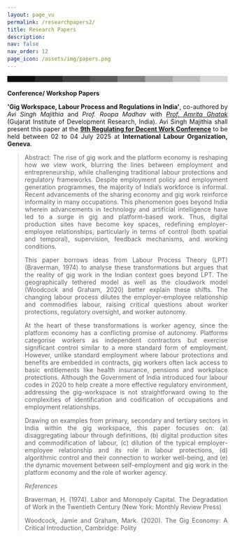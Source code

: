 ```yaml
---
layout: page_vu
permalink: /researchpapers2/
title: Research Papers
description:
nav: false
nav_order: 12
page_icon: /assets/img/papers.png
---
```

<html>
<img align="left" src="/assets/img/topbar_space_grey.png" alt="side" width="975"/><br>
<p>
</p>
</html>
<html>
<p>
</p>
</html>

**Conference/ Workshop Papers** 

<p style="text-align: justify;">
<b>'Gig Workspace, Labour Process and Regulations in India'</b>, co-authored by <i>Avi Singh Majithia</i> and <i>Prof. Roopa Madhav</i> with <a href="https://gidr.ac.in/faculty/22"><i>Prof. Amrita Ghatak</i></a> (Gujarat Institute of Development Research, India). Avi Singh Majithia shall present this paper at the <strong><a href="https://www.conftool.org/rdw2025/index.php?page=browseSessions&path=adminSessions&mode=list&presentations=show">9th Regulating for Decent Work Conference</a></strong> to be held between 02 to 04 July 2025 at <strong>International Labour Organization, Geneva</strong>.
</p>

> <p style="text-align: justify;">
> Abstract: The rise of gig work and the platform economy is reshaping how we view work, blurring the lines between employment and entrepreneurship, while challenging traditional labour protections and regulatory frameworks. Despite employment policy and employment generation programmes, the majority of India’s workforce is informal. Recent advancements of the sharing economy and gig work reinforce informality in many occupations. This phenomenon goes beyond India wherein advancements in technology and artificial intelligence have led to a surge in gig and platform-based work. Thus, digital production sites have become key spaces, redefining employer-employee relationships, particularly in terms of control (both spatial and temporal), supervision, feedback mechanisms, and working conditions.
> </p>
>
> <p style="text-align: justify;">
> This paper borrows ideas from Labour Process Theory (LPT) (Braverman, 1974) to analyse these transformations but argues that the reality of gig work in the Indian context goes beyond LPT. The geographically tethered model as well as the cloudwork model (Woodcock and Graham, 2020) better explain these shifts. The changing labour process dilutes the employer-employee relationship and commodifies labour, raising critical questions about worker protections, regulatory oversight, and worker autonomy.
> </p>
>  
> <p style="text-align: justify;">
> At the heart of these transformations is worker agency, since the platform economy has a conflicting promise of autonomy. Platforms categorise workers as independent contractors but exercise significant control similar to a more standard form of employment. However, unlike standard employment where labour protections and benefits are embedded in contracts, gig workers often lack access to basic entitlements like health insurance, pensions and workplace protections. Although the Government of India introduced four labour codes in 2020 to help create a more effective regulatory environment, addressing the gig-workspace is not straightforward owing to the complexities of identification and codification of occupations and employment relationships.
> </p>
>
> <p style="text-align: justify;">
> Drawing on examples from primary, secondary and tertiary sectors in India within the gig workspace, this paper focuses on: (a) disaggregating labour through definitions, (b) digital production sites and commodification of labour, (c) dilution of the typical employer-employee relationship and its role in labour protections, (d) algorithmic control and their connection to worker well-being, and (e) the dynamic movement between self-employment and gig work in the platform economy and the role of worker agency.
> </p>
>
> _References_
>
> <p style="text-align: justify;">
> Braverman, H. (1974). Labor and Monopoly Capital. The Degradation of Work in the Twentieth Century (New York: Monthly Review Press)
> </p>
> <p style="text-align: justify;">
> Woodcock, Jamie and Graham, Mark. (2020). The Gig Economy: A Critical Introduction, Cambridge: Polity
> </p>
